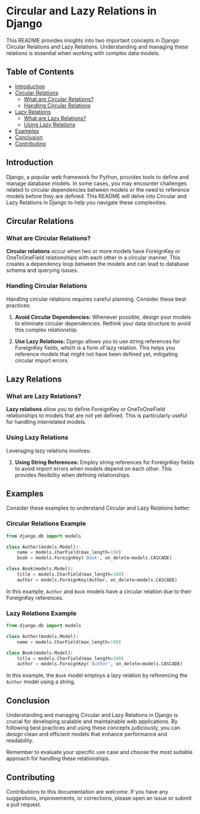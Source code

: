 # Circular and Lazy Relations in Django

This README provides insights into two important concepts in Django: Circular Relations and Lazy Relations. Understanding and managing these relations is essential when working with complex data models.

## Table of Contents

- [Introduction](#introduction)
- [Circular Relations](#circular-relations)
  - [What are Circular Relations?](#what-are-circular-relations)
  - [Handling Circular Relations](#handling-circular-relations)
- [Lazy Relations](#lazy-relations)
  - [What are Lazy Relations?](#what-are-lazy-relations)
  - [Using Lazy Relations](#using-lazy-relations)
- [Examples](#examples)
- [Conclusion](#conclusion)
- [Contributing](#contributing)

## Introduction

Django, a popular web framework for Python, provides tools to define and manage database models. In some cases, you may encounter challenges related to circular dependencies between models or the need to reference models before they are defined. This README will delve into Circular and Lazy Relations in Django to help you navigate these complexities.

## Circular Relations

### What are Circular Relations?

**Circular relations** occur when two or more models have ForeignKey or OneToOneField relationships with each other in a circular manner. This creates a dependency loop between the models and can lead to database schema and querying issues.

### Handling Circular Relations

Handling circular relations requires careful planning. Consider these best practices:

1. **Avoid Circular Dependencies:** Whenever possible, design your models to eliminate circular dependencies. Rethink your data structure to avoid this complex relationship.

2. **Use Lazy Relations:** Django allows you to use string references for ForeignKey fields, which is a form of lazy relation. This helps you reference models that might not have been defined yet, mitigating circular import errors.

## Lazy Relations

### What are Lazy Relations?

**Lazy relations** allow you to define ForeignKey or OneToOneField relationships to models that are not yet defined. This is particularly useful for handling interrelated models.

### Using Lazy Relations

Leveraging lazy relations involves:

1. **Using String References:** Employ string references for ForeignKey fields to avoid import errors when models depend on each other. This provides flexibility when defining relationships.

## Examples

Consider these examples to understand Circular and Lazy Relations better:

### Circular Relations Example

```python
from django.db import models

class Author(models.Model):
    name = models.CharField(max_length=100)
    book = models.ForeignKey('Book', on_delete=models.CASCADE)

class Book(models.Model):
    title = models.CharField(max_length=100)
    author = models.ForeignKey(Author, on_delete=models.CASCADE)
```

In this example, `Author` and `Book` models have a circular relation due to their ForeignKey references.

### Lazy Relations Example

```python
from django.db import models

class Author(models.Model):
    name = models.CharField(max_length=100)

class Book(models.Model):
    title = models.CharField(max_length=100)
    author = models.ForeignKey('Author', on_delete=models.CASCADE)
```

In this example, the `Book` model employs a lazy relation by referencing the `Author` model using a string.

## Conclusion

Understanding and managing Circular and Lazy Relations in Django is crucial for developing scalable and maintainable web applications. By following best practices and using these concepts judiciously, you can design clean and efficient models that enhance performance and readability.

Remember to evaluate your specific use case and choose the most suitable approach for handling these relationships.

## Contributing

Contributions to this documentation are welcome. If you have any suggestions, improvements, or corrections, please open an issue or submit a pull request.
